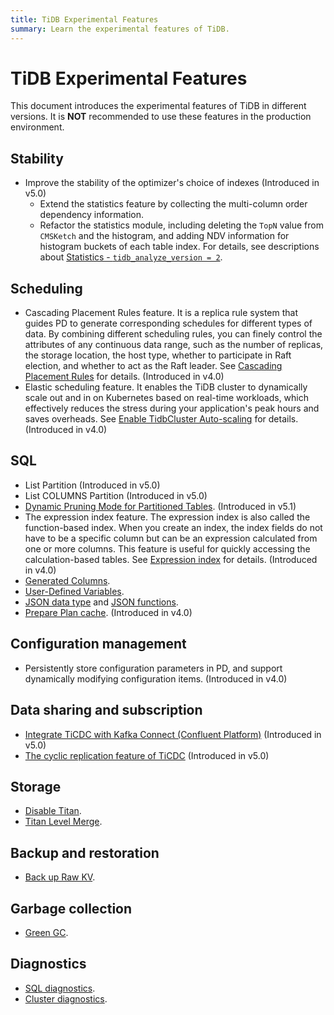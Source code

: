 ```yaml
---
title: TiDB Experimental Features
summary: Learn the experimental features of TiDB.
---
```


# TiDB Experimental Features

This document introduces the experimental features of TiDB in different versions. It is **NOT** recommended to use these features in the production environment.

## Stability

+ Improve the stability of the optimizer's choice of indexes (Introduced in v5.0)
    + Extend the statistics feature by collecting the multi-column order dependency information.
    + Refactor the statistics module, including deleting the `TopN` value from `CMSKetch` and the histogram, and adding NDV information for histogram buckets of each table index. For details, see descriptions about [Statistics - `tidb_analyze_version = 2`](/statistics.md).

## Scheduling

+ Cascading Placement Rules feature. It is a replica rule system that guides PD to generate corresponding schedules for different types of data. By combining different scheduling rules, you can finely control the attributes of any continuous data range, such as the number of replicas, the storage location, the host type, whether to participate in Raft election, and whether to act as the Raft leader. See [Cascading Placement Rules](/configure-placement-rules.md) for details. (Introduced in v4.0)
+ Elastic scheduling feature. It enables the TiDB cluster to dynamically scale out and in on Kubernetes based on real-time workloads, which effectively reduces the stress during your application's peak hours and saves overheads. See [Enable TidbCluster Auto-scaling](https://docs.pingcap.com/tidb-in-kubernetes/stable/enable-tidb-cluster-auto-scaling) for details. (Introduced in v4.0)

## SQL

+ List Partition (Introduced in v5.0)
+ List COLUMNS Partition (Introduced in v5.0)
+ [Dynamic Pruning Mode for Partitioned Tables](/partitioned-table.md#dynamic-pruning-mode). (Introduced in v5.1)
+ The expression index feature. The expression index is also called the function-based index. When you create an index, the index fields do not have to be a specific column but can be an expression calculated from one or more columns. This feature is useful for quickly accessing the calculation-based tables. See [Expression index](/sql-statements/sql-statement-create-index.md) for details. (Introduced in v4.0)
+ [Generated Columns](/generated-columns.md).
+ [User-Defined Variables](/user-defined-variables.md).
+ [JSON data type](/data-type-json.md) and [JSON functions](/functions-and-operators/json-functions.md).
+ [Prepare Plan cache](/sql-prepare-plan-cache.md). (Introduced in v4.0)

## Configuration management

+ Persistently store configuration parameters in PD, and support dynamically modifying configuration items. (Introduced in v4.0)

## Data sharing and subscription

+ [Integrate TiCDC with Kafka Connect (Confluent Platform)](/ticdc/integrate-confluent-using-ticdc.md) (Introduced in v5.0)
+ [The cyclic replication feature of TiCDC](/ticdc/manage-ticdc.md#cyclic-replication) (Introduced in v5.0)

## Storage

+ [Disable Titan](/storage-engine/titan-configuration.md#disable-titan-experimental).
+ [Titan Level Merge](/storage-engine/titan-configuration.md#level-merge-experimental).

## Backup and restoration

+ [Back up Raw KV](/br/use-br-command-line-tool.md#back-up-raw-kv-experimental-feature).

## Garbage collection

+ [Green GC](/system-variables.md#tidb_gc_scan_lock_mode-new-in-v50).

## Diagnostics

+ [SQL diagnostics](/information-schema/information-schema-sql-diagnostics.md).
+ [Cluster diagnostics](/dashboard/dashboard-diagnostics-access.md).
